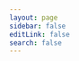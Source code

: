 ```yaml
---
layout: page
sidebar: false
editLink: false
search: false
---
```


<script setup>
    import Strategies from './components/strategies.vue';
</script>

<Strategies />